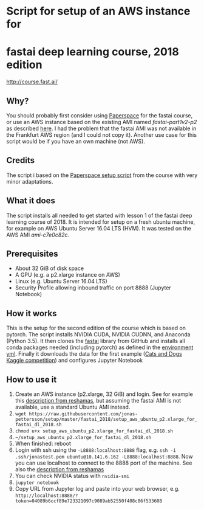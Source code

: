 # Script for setup of an AWS instance for
# fastai deep learning course, 2018 edition
http://course.fast.ai/

## Why?
You should probably first consider using [Paperspace](https://github.com/reshamas/fastai_deeplearn_part1/blob/master/tools/paperspace.md) for the fastai course, or use an AWS instance based on the existing AMI named *fastai-part1v2-p2* as described [here](https://github.com/reshamas/fastai_deeplearn_part1/blob/master/tools/aws_ami_gpu_setup.md).
I had the problem that the fastai AMI was not available in the Frankfurt AWS region (and I could not copy it).
Another use case for this script would be if you have an own machine (not AWS).

## Credits
The script i based on the [Paperspace setup script](http://files.fast.ai/setup/paperspace) from the course
with very minor adaptations.

## What it does
The script installs all needed to get started with lesson 1 of the fastai deep learning course of 2018.
It is intended for setup on a fresh ubuntu machine, for example on AWS Ubuntu Server 16.04 LTS (HVM).
It was tested on the AWS AMI *ami-c7e0c82c.*

## Prerequisites
* About 32 GiB of disk space
* A GPU (e.g. a p2.xlarge instance on AWS)
* Linux (e.g. Ubuntu Server 16.04 LTS)
* Security Profile allowing inbound traffic on port 8888 (Jupyter Notebook)

## How it works
This is the setup for the second edition of the course which is based on pytorch.
The script installs NVIDIA CUDA, NVIDIA CUDNN, and Anaconda (Python 3.5).
It then clones the [fastai](https://github.com/fastai/fastai) library from GitHub and
installs all conda packages needed (including pytorch) as defined in the [environment yml](https://github.com/fastai/fastai/blob/master/environment.yml).
Finally it downloads the data for the first example ([Cats and Dogs Kaggle competition](https://www.kaggle.com/c/dogs-vs-cats))
and configures Jupyter Notebook

## How to use it
1. Create an AWS instance (p2.xlarge, 32 GiB) and login. See for example this [description from reshamas](https://github.com/reshamas/fastai_deeplearn_part1/blob/master/tools/aws_ami_gpu_setup.md), but assuming the fastai AMI is not available, use a standard Ubuntu AMI instead.
2. ```wget https://raw.githubusercontent.com/jonas-pettersson/setup/master/fastai_2018/setup_aws_ubuntu_p2.xlarge_for_fastai_dl_2018.sh```
3. ```chmod u+x setup_aws_ubuntu_p2.xlarge_for_fastai_dl_2018.sh```
4. ```~/setup_aws_ubuntu_p2.xlarge_for_fastai_dl_2018.sh```
5. When finished: reboot
6. Login with ssh using the ```-L8888:localhost:8888``` flag, e.g. ```ssh -i .ssh/jonastest.pem ubuntu@10.141.6.162 -L8888:localhost:8888```. Now you can use localhost to connect to the 8888 port of the machine. See also the [description from reshamas](https://github.com/reshamas/fastai_deeplearn_part1/blob/master/tools/aws_ami_gpu_setup.md)
7. You can check NVIDIA status with ```nvidia-smi```
8. ```jupyter notebook```
9. Copy URL from Jupyter log and paste into your web browser, e.g. ```http://localhost:8888/?token=04089b6ccf89e723321097c9089ab52550f408c86f533608```

